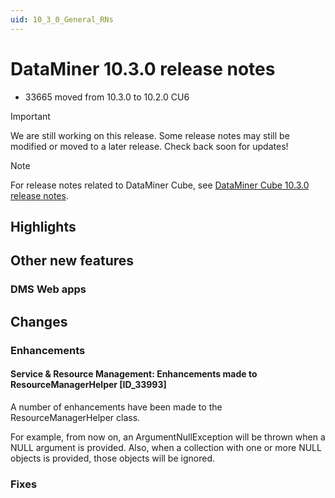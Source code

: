 ```yaml
---
uid: 10_3_0_General_RNs
---
```


# DataMiner 10.3.0 release notes

- 33665 moved from 10.3.0 to 10.2.0 CU6

> [!IMPORTANT]
> We are still working on this release. Some release notes may still be modified or moved to a later release. Check back soon for updates!

> [!NOTE]
> For release notes related to DataMiner Cube, see [DataMiner Cube 10.3.0 release notes](xref:10_3_0_Cube_RNs).

## Highlights

## Other new features

### DMS Web apps

## Changes

### Enhancements

#### Service & Resource Management: Enhancements made to ResourceManagerHelper [ID_33993]

A number of enhancements have been made to the ResourceManagerHelper class.

For example, from now on, an ArgumentNullException will be thrown when a NULL argument is provided. Also, when a collection with one or more NULL objects is provided, those objects will be ignored.

### Fixes


